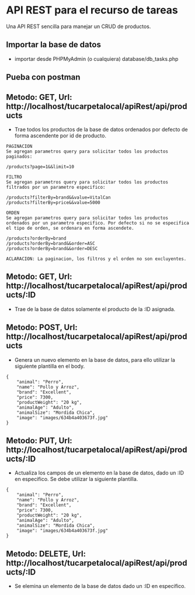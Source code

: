 # API REST para el recurso de tareas
Una API REST sencilla para manejar un CRUD de productos.

## Importar la base de datos
- importar desde PHPMyAdmin (o cualquiera) database/db_tasks.php

## Pueba con postman


## Metodo: GET, Url: http://localhost/tucarpetalocal/apiRest/api/products
- Trae todos los productos de la base de datos ordenados por defecto de forma ascendente por id de producto.

```
PAGINACION
Se agregan parametros query para solicitar todos los productos paginados:

/products?page=1&&limit=10

FILTRO
Se agregan parametros query para solicitar todos los productos filtrados por un parametro especifico:

/products?filterBy=brand&&value=VitalCan
/products?filterBy=price&&value=5000

ORDEN
Se agregan parametros query para solicitar todos los productos ordenados por un parametro especifico. Por defecto si no se especifica el tipo de orden, se ordenara en forma ascendete.

/products?orderBy=brand
/products?orderBy=brand&&order=ASC
/products?orderBy=brand&&order=DESC

ACLARACION: La paginacion, los filtros y el orden no son excluyentes.

```

## Metodo: GET, Url: http://localhost/tucarpetalocal/apiRest/api/products/:ID
- Trae de la base de datos solamente el producto de la :ID asignada.




## Metodo: POST, Url: http://localhost/tucarpetalocal/apiRest/api/products
- Genera un nuevo elemento en la base de datos, para ello utilizar la siguiente plantilla en el body.

```
{
    "animal": "Perro",
    "name": "Pollo y Arroz",
    "brand": "Excellent",
    "price": 7300,
    "productWeight": "20 kg",
    "animalAge": "Adulto",
    "animalSize": "Mordida Chica",
    "image": "images/634b4a403673f.jpg"
}
```

## Metodo: PUT, Url: http://localhost/tucarpetalocal/apiRest/api/products/:ID
- Actualiza los campos de un elemento en la base de datos, dado un :ID en especifico. Se debe utilizar la siguiente plantilla.

```
{
    "animal": "Perro",
    "name": "Pollo y Arroz",
    "brand": "Excellent",
    "price": 7300,
    "productWeight": "20 kg",
    "animalAge": "Adulto",
    "animalSize": "Mordida Chica",
    "image": "images/634b4a403673f.jpg"
}
```
## Metodo: DELETE, Url: http://localhost/tucarpetalocal/apiRest/api/products/:ID
- Se elemina un elemento de la base de datos dado un :ID en especifico.